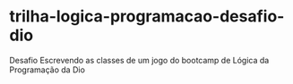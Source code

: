 # trilha-logica-programacao-desafio-dio
Desafio Escrevendo as classes de um jogo do bootcamp de Lógica da Programação da Dio
